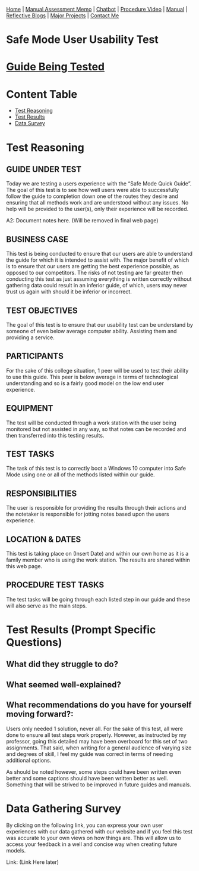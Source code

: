 [Home](index.md) | [Manual Assessment Memo](Charbroil_Grill_Manual_Memo.md) | [Chatbot](chatbot.md) | [Procedure Video](procedure_video.md) | [Manual](manual.md) | [Reflective Blogs](reflective_blogs.md) | [Major Projects](Major_Projects.md) | [Contact Me](Contact_Me.md)

# Safe Mode User Usability Test

# [Guide Being Tested](https://steven-grevera.github.io/ENC4265/Quick_Start_Guide.html)


# Content Table

- [Test Reasoning](#test-reasoning)
- [Test Results](#test-results-prompt-specific-questions)
- [Data Survey](#data-gathering-survey)

# Test Reasoning 

## GUIDE UNDER TEST 

Today we are testing a users experience with the “Safe Mode Quick Guide”. The goal of this test is to see how well users were able to successfully follow the guide to completion down one of the routes they desire and ensuring that all methods work and are understood without any issues. No help will be provided to the user(s), only their experience will be recorded. 

A2: Document notes here. (Will be removed in final web page) 



## BUSINESS CASE 

This test is being conducted to ensure that our users are able to understand the guide for which it is intended to assist with. The major benefit of which is to ensure that our users are getting the best experience possible, as opposed to our competitors. The risks of not testing are far greater then conducting this test as just assuming everything is written correctly without gathering data could result in an inferior guide, of which, users may never trust us again with should it be inferior or incorrect. 



## TEST OBJECTIVES 

The goal of this test is to ensure that our usability test can be understand by someone of even below average computer ability. Assisting them and providing a service. 



## PARTICIPANTS 

For the sake of this college situation, 1 peer will be used to test their ability to use this guide. This peer is below average in terms of technological understanding and so is a fairly good model on the low end user experience. 

## EQUIPMENT 

The test will be conducted through a work station with the user being monitored but not assisted in any way, so that notes can be recorded and then transferred into this testing results. 

## TEST TASKS 

The task of this test is to correctly boot a Windows 10 computer into Safe Mode using one or all of the methods listed within our guide. 

## RESPONSIBILITIES 

The user is responsible for providing the results through their actions and the notetaker is responsible for jotting notes based upon the users experience. 

## LOCATION & DATES 

This test is taking place on (Insert Date) and within our own home as it is a family member who is using the work station. The results are shared within this web page.

## PROCEDURE TEST TASKS 

The test tasks will be going through each listed step in our guide and these will also serve as the main steps.

# Test Results (Prompt Specific Questions) 



## What did they struggle to do? 


## What seemed well-explained? 


## What recommendations do you have for yourself moving forward?: 

Users only needed 1 solution, never all. For the sake of this test, all were done to ensure all test steps work properly. However, as instructed by my professor, going this detailed may have been overboard for this set of two assignments. That said, when writing for a general audience of varying size and degrees of skill, I feel my guide was correct in terms of needing additional options. 

As should be noted however, some steps could have been written even better and some captions should have been written better as well. Something that will be strived to be improved in future guides and manuals. 

# Data Gathering Survey 

By clicking on the following link, you can express your own user experiences with our data gathered with our website and if you feel this test was accurate to your own views on how things are. This will allow us to access your feedback in a well and concise way when creating future models. 

Link: (Link Here later) 

